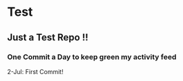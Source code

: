 # Test
## Just a Test Repo !!
### One Commit a Day to keep green my activity feed 

2-Jul: First Commit!


